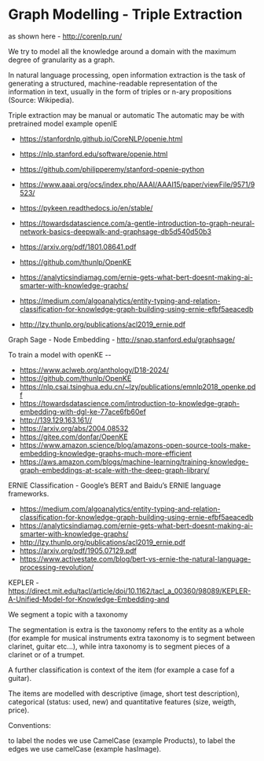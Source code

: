 
# Graph Modelling - Triple Extraction

as shown here - http://corenlp.run/

We try to model all the knowledge around a domain with the maximum degree of granularity as a graph.

In natural language processing, open information extraction is the task of generating a structured, machine-readable representation of the information in text, usually in the form of triples or n-ary propositions (Source: Wikipedia).

Triple extraction may be manual or automatic
The automatic may be with pretrained model example openIE 
* https://stanfordnlp.github.io/CoreNLP/openie.html
* https://nlp.stanford.edu/software/openie.html
* https://github.com/philipperemy/stanford-openie-python

* https://www.aaai.org/ocs/index.php/AAAI/AAAI15/paper/viewFile/9571/9523/
* https://pykeen.readthedocs.io/en/stable/
* https://towardsdatascience.com/a-gentle-introduction-to-graph-neural-network-basics-deepwalk-and-graphsage-db5d540d50b3
* https://arxiv.org/pdf/1801.08641.pdf
* https://github.com/thunlp/OpenKE

* https://analyticsindiamag.com/ernie-gets-what-bert-doesnt-making-ai-smarter-with-knowledge-graphs/
* https://medium.com/algoanalytics/entity-typing-and-relation-classification-for-knowledge-graph-building-using-ernie-efbf5aeacedb
* http://lzy.thunlp.org/publications/acl2019_ernie.pdf

Graph Sage - Node Embedding - http://snap.stanford.edu/graphsage/

To train a model with openKE -- 
* https://www.aclweb.org/anthology/D18-2024/
* https://github.com/thunlp/OpenKE
* https://nlp.csai.tsinghua.edu.cn/~lzy/publications/emnlp2018_openke.pdf
* https://towardsdatascience.com/introduction-to-knowledge-graph-embedding-with-dgl-ke-77ace6fb60ef
* http://139.129.163.161//
* https://arxiv.org/abs/2004.08532
* https://gitee.com/donfar/OpenKE
* https://www.amazon.science/blog/amazons-open-source-tools-make-embedding-knowledge-graphs-much-more-efficient
* https://aws.amazon.com/blogs/machine-learning/training-knowledge-graph-embeddings-at-scale-with-the-deep-graph-library/

ERNIE Classification - Google’s BERT and Baidu’s ERNIE language frameworks.
* https://medium.com/algoanalytics/entity-typing-and-relation-classification-for-knowledge-graph-building-using-ernie-efbf5aeacedb
* https://analyticsindiamag.com/ernie-gets-what-bert-doesnt-making-ai-smarter-with-knowledge-graphs/
* http://lzy.thunlp.org/publications/acl2019_ernie.pdf
* https://arxiv.org/pdf/1905.07129.pdf
* https://www.activestate.com/blog/bert-vs-ernie-the-natural-language-processing-revolution/

KEPLER - https://direct.mit.edu/tacl/article/doi/10.1162/tacl_a_00360/98089/KEPLER-A-Unified-Model-for-Knowledge-Embedding-and

We segment a topic with a taxonomy 

The segmentation is extra is the taxonomy refers to the entity as a whole (for example for musical instruments extra taxonomy is to segment between clarinet, guitar etc...), while intra taxonomy is to segment pieces of a clarinet or of a trumpet.

A further classification is context of the item (for example a case fof a guitar).


The items are modelled with descriptive (image, short test description), categorical (status: used, new) and quantitative features (size, weigth, price).


Conventions:

to label the nodes we use CamelCase (example Products), to label the edges we use camelCase (example hasImage).
